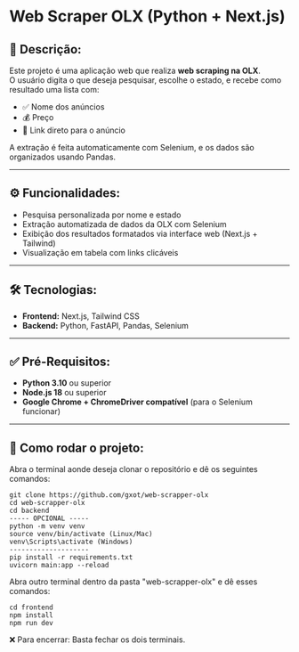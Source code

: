 # Web Scraper OLX (Python + Next.js)

## 📌 Descrição:
Este projeto é uma aplicação web que realiza **web scraping na OLX**.  
O usuário digita o que deseja pesquisar, escolhe o estado, e recebe como resultado uma lista com:

- ✅ Nome dos anúncios
- 💰 Preço
- 🔗 Link direto para o anúncio

A extração é feita automaticamente com Selenium, e os dados são organizados usando Pandas.

---

## ⚙️ Funcionalidades:
- Pesquisa personalizada por nome e estado
- Extração automatizada de dados da OLX com Selenium
- Exibição dos resultados formatados via interface web (Next.js + Tailwind)
- Visualização em tabela com links clicáveis

---

## 🛠 Tecnologias:
- **Frontend:** Next.js, Tailwind CSS  
- **Backend:** Python, FastAPI, Pandas, Selenium

---

## ✅ Pré-Requisitos:
- **Python 3.10** ou superior  
- **Node.js 18** ou superior  
- **Google Chrome + ChromeDriver compatível** (para o Selenium funcionar)

---

## 🚀 Como rodar o projeto:

Abra o terminal aonde deseja clonar o repositório e dê os seguintes comandos:
```
git clone https://github.com/gxot/web-scrapper-olx
cd web-scrapper-olx
cd backend
----- OPCIONAL -----
python -m venv venv
source venv/bin/activate (Linux/Mac)
venv\Scripts\activate (Windows)
--------------------
pip install -r requirements.txt
uvicorn main:app --reload  
```
Abra outro terminal dentro da pasta "web-scrapper-olx" e dê esses comandos:
```
cd frontend
npm install
npm run dev
```  

❌ Para encerrar:
Basta fechar os dois terminais.

